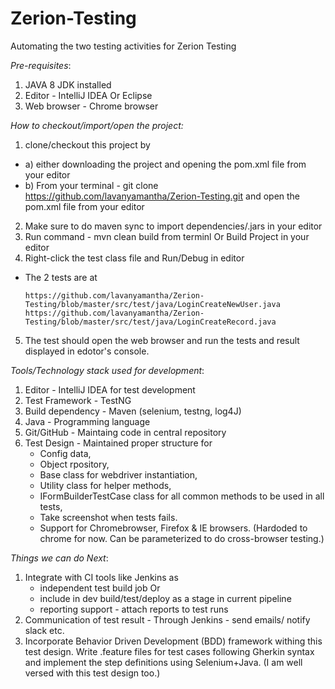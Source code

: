 # Zerion-Testing
Automating the two testing activities for Zerion Testing

*Pre-requisites*:

1. JAVA 8 JDK installed
2. Editor - IntelliJ IDEA Or Eclipse
3. Web browser - Chrome browser

*How to checkout/import/open the project:*

1. clone/checkout this project by
* a) either downloading the project and opening the pom.xml file from your editor
* b) From your terminal - git clone https://github.com/lavanyamantha/Zerion-Testing.git and open the pom.xml file from your editor
2. Make sure to do maven sync to import dependencies/.jars in your editor
3. Run command - mvn clean build from terminl Or Build Project in your editor
4. Right-click the test class file and Run/Debug in editor
* The 2 tests are at
   ``` 
   https://github.com/lavanyamantha/Zerion-Testing/blob/master/src/test/java/LoginCreateNewUser.java
   https://github.com/lavanyamantha/Zerion-Testing/blob/master/src/test/java/LoginCreateRecord.java
   ```
5. The test should open the web browser and run the tests and result displayed in edotor's console.


*Tools/Technology stack used for development*:

1. Editor - IntelliJ IDEA for test development
2. Test Framework - TestNG
3. Build dependency - Maven (selenium, testng, log4J)
4. Java - Programming language
5. Git/GitHub - Maintaing code in central repository
6. Test Design - Maintained proper structure for 
    * Config data, 
    * Object rpository, 
    * Base class for webdriver instantiation,
    * Utility class for helper methods,
    * IFormBuilderTestCase class for all common methods to be used in all tests,
    * Take screenshot when tests fails.
    * Support for Chromebrowser, Firefox & IE browsers. (Hardoded to chrome for now. Can be parameterized to do cross-browser testing.)
    
 *Things we can do Next*:
 
 1. Integrate with CI tools like Jenkins as 
      * independent test build job Or
      * include in dev build/test/deploy as a stage in current pipeline
      * reporting support - attach reports to test runs
 2. Communication of test result - Through Jenkins - send emails/ notify slack etc.
 3. Incorporate Behavior Driven Development (BDD) framework withing this test design. Write .feature files for test cases following Gherkin syntax and implement the step definitions using Selenium+Java. (I am well versed with this test design too.)
    



